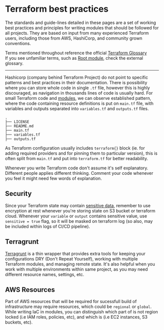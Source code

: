 # Terraform best practices

The standards and guide-lines detailed in these pages are a set of working best practices and principles for writing modules that should be followed for all projects. They are based on input from many experienced Terraform users, including those from AWS, HashiCorp, and community grown conventions.

Terms mentioned throughout reference the official [Terraform Glossary](https://www.terraform.io/docs/glossary) <br>
If you see unfamiliar terms, such as [Root module](https://www.terraform.io/docs/glossary#root-module), check the external glossary.

---

Hashicorp (company behind Terraform Project) do not point to specific patterns and best practices in their documentation.
There is possibility where you can store whole code in single `.tf` file, however this is highly discouraged, as navigation in thousands lines of code is usually hard.
For small Terraform code and [modules](modules), we can observe established pattern, where the code containing resource definitions is put on `main.tf` file, with  variables and outputs separated into `variables.tf` and `outputs.tf` files.

```
.
├── LICENSE
├── README.md
├── main.tf
├── variables.tf
├── outputs.tf
```

As Terraform configuration usually includes `terraform{}` block (ie. for adding required providers and for pinning them to particular version), this is often split from `main.tf` and put into `terraform.tf` for better readability.

Whenever you write Terraform code don't assume it's self explanatory. Different people applies different thinking. Comment your code whenever you feel it might need few words of explanation.

## Security

Since your Terraform state may contain [sensitive data](https://www.terraform.io/language/state/sensitive-data), remember to use encryption at rest whenever you're storing state on S3 bucket or terraform cloud. Whenever your `variable` or `output` contains sensitive value, use `sensitive = true` flag, so it will be masked on terraform log (so also, may be included within logs of CI/CD pipeline).

## Terragrunt

[Terragrunt](https://terragrunt.gruntwork.io/) is a thin wrapper that provides extra tools for keeping your configurations DRY (Don't Repeat Yourself), working with multiple Terraform modules, and managing remote state.
It's also helpful when you work with multiple environments within same project, as you may need different resource names, settings, etc.

## AWS Resources

Part of AWS resources that will be required for sucessfull build of infrastructure may require resources, which could be `regional` or `global`. While writing IaC in modules, you can distinguish which part of is not region locked (i.e IAM roles, policies, etc), and which is (i.e EC2 instances, S3 buckets, etc).